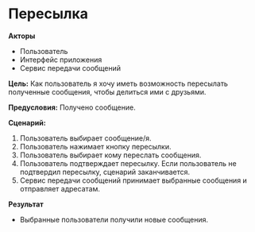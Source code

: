 # Пересылка

**Акторы**

- Пользователь
- Интерфейс приложения
- Сервис передачи сообщений

**Цель:** Как пользователь я хочу иметь возможность пересылать полученные сообщения, чтобы делиться ими с друзьями. 

**Предусловия:** Получено сообщение.

**Сценарий:**

1. Пользователь выбирает сообщение/я.
2. Пользователь нажимает кнопку пересылки.
3. Пользователь выбирает кому переслать сообщения.
4. Пользователь подтверждает пересылку. Если пользователь не подтвердил пересылку, сценарий заканчивается.
5. Сервис передачи сообщений принимает выбранные сообщения и отправляет адресатам.

**Результат**

- Выбранные пользователи получили новые сообщения.


